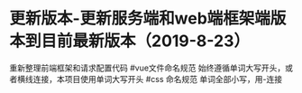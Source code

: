 # 更新版本-更新服务端和web端框架端版本到目前最新版本（2019-8-23）
重新整理前端框架和请求配置代码
#vue文件命名规范
始终遵循单词大写开头，或者横线连接，本项目使用单词大写开头
#css 命名规范
单词全部小写，用-连接